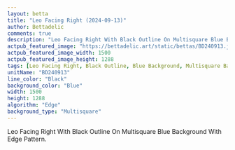 ```yaml
---
layout: betta
title: "Leo Facing Right (2024-09-13)"
author: Bettadelic
comments: true
description: "Leo Facing Right With Black Outline On Multisquare Blue Background With Edge Pattern."
actpub_featured_image: "https://bettadelic.art/static/bettas/BD240913.jpg"
actpub_featured_image_width: 1500
actpub_featured_image_height: 1288
tags: [Leo Facing Right, Black Outline, Blue Background, Multisquare Background Pattern, Edge Pattern, September 2024]
unitName: "BD240913"
line_color: "Black"
background_color: "Blue"
width: 1500
height: 1288
algorithm: "Edge"
background_type: "Multisquare"
---
```


Leo Facing Right With Black Outline On Multisquare Blue Background With Edge Pattern.
